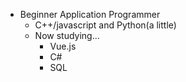 - Beginner Application Programmer
  - C++/javascript and Python(a little)
  - Now studying...
    - Vue.js
    - C#
    - SQL
